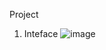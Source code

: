 Project 
1. Inteface
![image](https://github.com/user-attachments/assets/cb269331-e55a-45e7-87fd-6f9a73f33b82)
